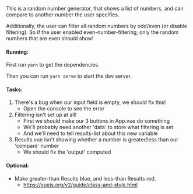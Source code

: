 This is a random number generator, that shows a list of numbers, and can compare to another number the user specifies.

Additionally, the user can filter all random numbers by odd/even (or disable filtering). So if the user enabled even-number-filtering, only the random numbers that are even should show!

#### Running:

First run `yarn` to get the dependencies.

Then you can run `yarn serve` to start the dev server.

#### Tasks:

1. There's a bug when our input field is empty, we should fix this!
    - Open the console to see the error
2. Filtering isn't set up at all!
    - First we should make our 3 buttons in App.vue do something
    - We'll probably need another 'data' to store what filtering is set
    - And we'll need to tell results-list about this new variable
3. Results.vue isn't showing whether a number is greater/less than our 'compare' number
    - We should fix the 'output' computed

#### Optional:

- Make greater-than Results blue, and less-than Results red.
  - https://vuejs.org/v2/guide/class-and-style.html
